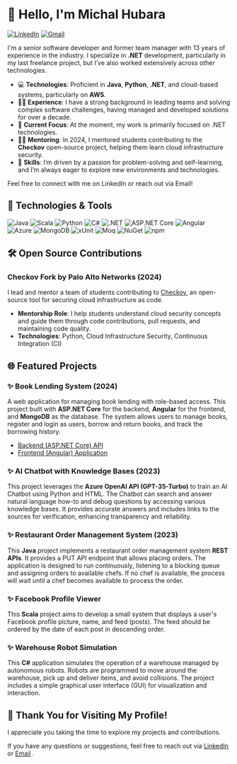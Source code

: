 # 👋 Hello, I'm Michal Hubara
[![LinkedIn](https://img.shields.io/badge/LinkedIn-MichalHubara-blue)](https://www.linkedin.com/in/michal-hubara-77a6ab96/)
[![Gmail](https://img.shields.io/badge/Gmail-michalhu91@gmail.com-red)](mailto:michalhu91@gmail.com)

I'm a senior software developer and former team manager with 13 years of experience in the industry. I specialize in **.NET** development, particularly in my last freelance project, but I’ve also worked extensively across other technologies.

- 💻 **Technologies**: Proficient in **Java**, **Python**, **.NET**, and cloud-based systems, particularly on **AWS**.
- 👨‍💼 **Experience**: I have a strong background in leading teams and solving complex software challenges, having managed and developed solutions for over a decade.
- 🔧 **Current Focus**: At the moment, my work is primarily focused on .NET technologies.
- 👩‍🏫 **Mentoring**: In 2024, I mentored students contributing to the **Checkov** open-source project, helping them learn cloud infrastructure security.
- 🚀 **Skills**: I’m driven by a passion for problem-solving and self-learning, and I’m always eager to explore new environments and technologies.

Feel free to connect with me on LinkedIn or reach out via Email!


## 🔧 Technologies & Tools

![Java](https://img.shields.io/badge/-Java-555555?style=flat&logo=java&logoColor=white)
![Scala](https://img.shields.io/badge/-Scala-555555?style=flat&logo=scala&logoColor=white)
![Python](https://img.shields.io/badge/-Python-555555?style=flat&logo=python&logoColor=white)
![C#](https://img.shields.io/badge/-C%23-555555?style=flat&logo=c-sharp&logoColor=white)
![.NET](https://img.shields.io/badge/-.NET-555555?style=flat&logo=dotnet&logoColor=white)
![ASP.NET Core](https://img.shields.io/badge/-ASP.NET%20Core-555555?style=flat&logo=dotnet&logoColor=white)
![Angular](https://img.shields.io/badge/-Angular-555555?style=flat&logo=angular&logoColor=white)
![Azure](https://img.shields.io/badge/-Azure-555555?style=flat&logo=microsoftazure&logoColor=white) 
![MongoDB](https://img.shields.io/badge/-MongoDB-555555?style=flat&logo=mongodb&logoColor=white)
![xUnit](https://img.shields.io/badge/-xUnit-555555?style=flat&logo=.net&logoColor=white)
![Moq](https://img.shields.io/badge/-Moq-555555?style=flat&logo=moq&logoColor=white)
![NuGet](https://img.shields.io/badge/NuGet-555555?style=flat&logo=nuget&logoColor=white)
![npm](https://img.shields.io/badge/-npm-555555?style=flat&logo=npm&logoColor=white)

## 🛠 Open Source Contributions

### Checkov Fork by Palo Alto Networks (2024)
I lead and mentor a team of students contributing to [Checkov](https://github.com/bridgecrewio/checkov), an open-source tool for securing cloud infrastructure as code.

- **Mentorship Role**: I help students understand cloud security concepts and guide them through code contributions, pull requests, and maintaining code quality.
- **Technologies**: Python, Cloud Infrastructure Security, Continuous Integration (CI)

## 🌐 Featured Projects

<!---
### ✨ XML to JSON Converter App (2024)
This application parses XML files containing multiple product data, converts the data into a structured JSON format, and outputs it to a JSON file. It is built using **C#** and leverages **Newtonsoft.Json** for JSON serialization.
--->

### ✨ Book Lending System (2024)
<!---
[![Book Lending System](https://github-readme-stats.vercel.app/api/pin/?username=yourusername&repo=book-lending-system)](https://github.com/yourusername/book-lending-system)
--->
A web application for managing book lending with role-based access.
This project built with **ASP.NET Core** for the backend, **Angular** for the frontend, and **MongoDB** as the database. 
The system allows users to manage books, register and login as users, borrow and return books, and track the borrowing history.
  - [Backend (ASP.NET Core) API](https://webapp-sz2s.onrender.com/)  
  - [Frontend (Angular) Application](https://booklending-ui-iy3f.onrender.com/)

### ✨ AI Chatbot with Knowledge Bases (2023)
<!---
[![ChatGPT](https://github-readme-stats.vercel.app/api/pin/?username=michalhubara&repo=chatgpt)](https://github.com/michalhubara/chatgpt)
--->
This project leverages the **Azure OpenAI API (GPT-35-Turbo)** to train an AI Chatbot using Python and HTML. The Chatbot can search and answer natural language how-to and debug questions by accessing various knowledge bases. It provides accurate answers and includes links to the sources for verification, enhancing transparency and reliability.

### ✨ Restaurant Order Management System (2023)
<!---
[![Restaurant](https://github-readme-stats.vercel.app/api/pin/?username=michalhubara&repo=restserver)](https://github.com/michalhubara/restserver)
--->
This **Java** project implements a restaurant order management system **REST APIs**. It provides a PUT API endpoint that allows placing orders. The application is designed to run continuously, listening to a blocking queue and assigning orders to available chefs. If no chef is available, the process will wait until a chef becomes available to process the order.

### ✨ Facebook Profile Viewer
<!---
[![Facebook](https://github-readme-stats.vercel.app/api/pin/?username=michalhubara&repo=facebook)](https://github.com/michalhubara/facebook)
--->
This **Scala** project aims to develop a small system that displays a user's Facebook profile picture, name, and feed (posts). The feed should be ordered by the date of each post in descending order.

### ✨ Warehouse Robot Simulation
<!---
[![WiseWay](https://github-readme-stats.vercel.app/api/pin/?username=michalhubara&repo=wiseway)](https://github.com/michalhubara/wiseway)
--->
This **C#** application simulates the operation of a warehouse managed by autonomous robots. Robots are programmed to move around the warehouse, pick up and deliver items, and avoid collisions. The project includes a simple graphical user interface (GUI) for visualization and interaction.


## 🎉 Thank You for Visiting My Profile!
I appreciate you taking the time to explore my projects and contributions.

If you have any questions or suggestions, feel free to reach out via [LinkedIn](https://www.linkedin.com/in/michal-hubara-77a6ab96/) or [Email](mailto:michalhu91@gmail.com) .

<!---
michalhubara/michalhubara is a ✨ special ✨ repository because its `README.md` (this file) appears on your GitHub profile.
You can click the Preview link to take a look at your changes.
--->
